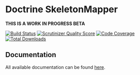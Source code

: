 Doctrine SkeletonMapper
=======================

**THIS IS A WORK IN PROGRESS BETA**

[![Build Status](https://travis-ci.org/doctrine/skeleton-mapper.png)](https://travis-ci.org/doctrine/skeleton-mapper)
[![Scrutinizer Quality Score](https://scrutinizer-ci.com/g/doctrine/skeleton-mapper/badges/quality-score.png?s=7e0e1d4b5d7f6be61a3cd804dba556a0e4d1141d)](https://scrutinizer-ci.com/g/doctrine/skeleton-mapper/)
[![Code Coverage](https://codecov.io/gh/doctrine/skeleton-mapper/branch/master/graph/badge.svg)](https://codecov.io/gh/doctrine/skeleton-mapper/branch/master)
[![Total Downloads](https://poser.pugx.org/doctrine/skeleton-mapper/downloads.png)](https://packagist.org/packages/doctrine/skeleton-mapper)

## Documentation

All available documentation can be found [here](https://www.doctrine-project.org/projects/skeleton-mapper.html).

